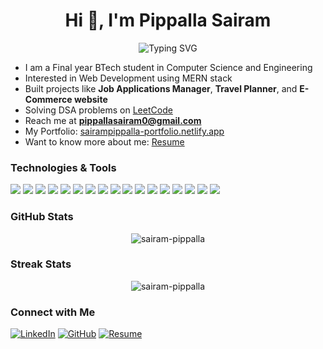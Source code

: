 <h1 align="center">Hi 👋, I'm Pippalla Sairam</h1>

<p align="center">
  <img src="https://readme-typing-svg.demolab.com?font=Fira+Code&weight=600&size=22&pause=1000&color=0E75B6&center=true&vCenter=true&width=600&lines=Aspiring+Software+Developer;MERN+Stack+Developer" alt="Typing SVG" />
</p>

- I am a Final year BTech student in Computer Science and Engineering
- Interested in Web Development using MERN stack
- Built projects like **Job Applications Manager**, **Travel Planner**, and **E-Commerce website**
- Solving DSA problems on [LeetCode](https://leetcode.com/u/sairam_pippalla)
- Reach me at **[pippallasairam0@gmail.com](mailto:pippallasairam0@gmail.com)**
- My Portfolio: [sairampippalla-portfolio.netlify.app](https://sairampippalla-portfolio.netlify.app/)
- Want to know more about me: [Resume](https://drive.google.com/file/d/1HnALD37we3gAlA6BVFsu2vG-fsuv5tTt/view?usp=sharing)

### Technologies & Tools
<p>
  <img src="https://img.shields.io/badge/Python-3776AB?style=for-the-badge&logo=python&logoColor=white" />
  <img src="https://img.shields.io/badge/C-00599C?style=for-the-badge&logo=c&logoColor=white" />
  <img src="https://img.shields.io/badge/Java-ED8B00?style=for-the-badge&logo=java&logoColor=white" />
  <img src="https://img.shields.io/badge/HTML5-E34F26?style=for-the-badge&logo=html5&logoColor=white" />
  <img src="https://img.shields.io/badge/CSS3-1572B6?style=for-the-badge&logo=css3&logoColor=white" />
  <img src="https://img.shields.io/badge/JavaScript-F7DF1E?style=for-the-badge&logo=javascript&logoColor=black" />
  <img src="https://img.shields.io/badge/React-61DAFB?style=for-the-badge&logo=react&logoColor=black" />
  <img src="https://img.shields.io/badge/Node.js-339933?style=for-the-badge&logo=node.js&logoColor=white" />
  <img src="https://img.shields.io/badge/Express.js-000000?style=for-the-badge&logo=express&logoColor=white" />
  <img src="https://img.shields.io/badge/MongoDB-4EA94B?style=for-the-badge&logo=mongodb&logoColor=white" />
  <img src="https://img.shields.io/badge/MySQL-4479A1?style=for-the-badge&logo=mysql&logoColor=white" />
  <img src="https://img.shields.io/badge/TailwindCSS-38B2AC?style=for-the-badge&logo=tailwind-css&logoColor=white" />
  <img src="https://img.shields.io/badge/Bootstrap-7952B3?style=for-the-badge&logo=bootstrap&logoColor=white" />
  <img src="https://img.shields.io/badge/Git-F05032?style=for-the-badge&logo=git&logoColor=white" />
  <img src="https://img.shields.io/badge/GitHub-181717?style=for-the-badge&logo=github&logoColor=white" />
  <img src="https://img.shields.io/badge/VSCode-007ACC?style=for-the-badge&logo=visual-studio-code&logoColor=white" />
  <img src="https://img.shields.io/badge/AWS-FF9900?style=for-the-badge&logo=amazonaws&logoColor=white" />
</p>

### GitHub Stats
<p align="center">
  <img src="https://github-readme-stats.vercel.app/api?username=pippalla-sairam&show_icons=true&theme=tokyonight" alt="sairam-pippalla" />
</p>

### Streak Stats
<p align="center">
  <img src="https://streak-stats.demolab.com?user=pippalla-sairam&theme=tokyonight&hide_border=true" alt="sairam-pippalla" />
</p>

### Connect with Me
[![LinkedIn](https://img.shields.io/badge/LinkedIn-0A66C2?style=for-the-badge&logo=linkedin&logoColor=white)](https://www.linkedin.com/in/sairam-pippalla-a3bb3a2b7/)
[![GitHub](https://img.shields.io/badge/GitHub-171515?style=for-the-badge&logo=github&logoColor=white)](https://github.com/pippalla-sairam)
[![Resume](https://img.shields.io/badge/Resume-FF5733?style=for-the-badge&logo=google-drive&logoColor=white)](https://drive.google.com/file/d/1HnALD37we3gAlA6BVFsu2vG-fsuv5tTt/view?usp=sharing)
